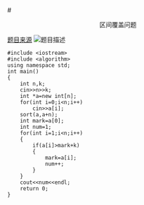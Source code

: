 #<center>区间覆盖问题</center>

[题目来源](https://acm.sdut.edu.cn/onlinejudge2/index.php/Home/Contest/contestproblem/cid/2467/pid/1751)
![题目描述](https://img-blog.csdn.net/20180604103451469?watermark/2/text/aHR0cHM6Ly9ibG9nLmNzZG4ubmV0L01hdHJpeDk3/font/5a6L5L2T/fontsize/400/fill/I0JBQkFCMA==/dissolve/70)

```
#include <iostream>
#include <algorithm>
using namespace std;
int main()
{
    int n,k;
    cin>>n>>k;
    int *a=new int[n];
    for(int i=0;i<n;i++)
        cin>>a[i];
    sort(a,a+n);
    int mark=a[0];
    int num=1;
    for(int i=1;i<n;i++)
    {
        if(a[i]>mark+k)
        {
            mark=a[i];
            num++;
        }
    }
    cout<<num<<endl;
    return 0;
}
```